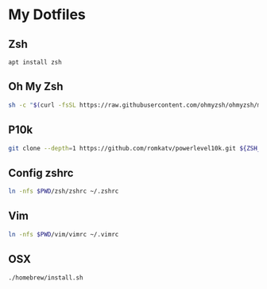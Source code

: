 # My Dotfiles

## Zsh

```
apt install zsh
```

## Oh My Zsh

```bash
sh -c "$(curl -fsSL https://raw.githubusercontent.com/ohmyzsh/ohmyzsh/master/tools/install.sh)"
```

## P10k

```bash
git clone --depth=1 https://github.com/romkatv/powerlevel10k.git ${ZSH_CUSTOM:-$HOME/.oh-my-zsh/custom}/themes/powerlevel10k
```

## Config zshrc

```bash
ln -nfs $PWD/zsh/zshrc ~/.zshrc
```

## Vim

```bash
ln -nfs $PWD/vim/vimrc ~/.vimrc
```

## OSX

```bash
./homebrew/install.sh
```